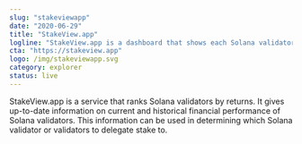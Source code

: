 ```yaml
---
slug: "stakeviewapp"
date: "2020-06-29"
title: "StakeView.app"
logline: "StakeView.app is a dashboard that shows each Solana validator by true and accurate staking returns."
cta: "https://stakeview.app"
logo: /img/stakeviewapp.svg
category: explorer 
status: live
---
```


StakeView.app is a service that ranks Solana validators by returns.  It gives up-to-date information on current and historical financial performance of Solana validators.  This information can be used in determining which Solana validator or validators to delegate stake to.
